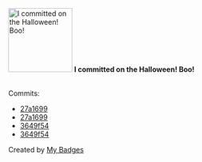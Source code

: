 <img src="https://my-badges.github.io/my-badges/spooky-commit.png" alt="I committed on the Halloween! Boo!" title="I committed on the Halloween! Boo!" width="128">
<strong>I committed on the Halloween! Boo!</strong>
<br><br>

Commits:

- <a href="https://github.com/gmuloc/anta/commit/27a16999ea8c8122d2f172273e666ba2031573bc">27a1699</a>
- <a href="https://github.com/aristanetworks/anta/commit/27a16999ea8c8122d2f172273e666ba2031573bc">27a1699</a>
- <a href="https://github.com/gmuloc/anta/commit/3649f54c2ee33a29da56ec0fdf2b83410635d627">3649f54</a>
- <a href="https://github.com/aristanetworks/anta/commit/3649f54c2ee33a29da56ec0fdf2b83410635d627">3649f54</a>


Created by <a href="https://github.com/my-badges/my-badges">My Badges</a>